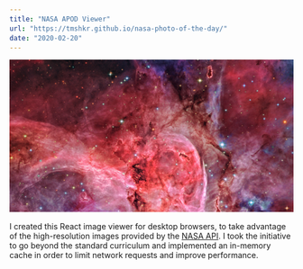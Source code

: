 ```yaml
---
title: "NASA APOD Viewer"
url: "https://tmshkr.github.io/nasa-photo-of-the-day/"
date: "2020-02-20"
---
```


[![NASA APOD Viewer](./nasa-apod-viewer.png)](https://tmshkr.github.io/nasa-photo-of-the-day/)

I created this React image viewer for desktop browsers, to take advantage of the high-resolution images provided by the [NASA API](https://api.nasa.gov/). I took the initiative to go beyond the standard curriculum and implemented an in-memory cache in order to limit network requests and improve performance.